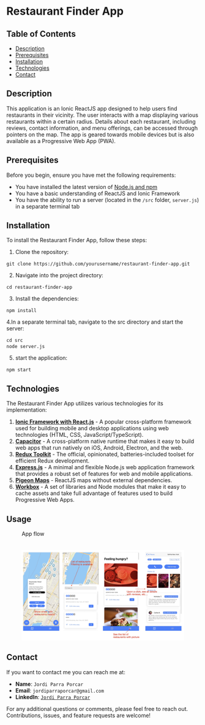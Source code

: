 # Restaurant Finder App

## Table of Contents
- [Description](#description)
- [Prerequisites](#prerequisites)
- [Installation](#installation)
- [Technologies](#technologies)
- [Contact](#contact)

## Description

This application is an Ionic ReactJS app designed to help users find restaurants in their vicinity. The user interacts with a map displaying various restaurants within a certain radius. Details about each restaurant, including reviews, contact information, and menu offerings, can be accessed through pointers on the map. The app is geared towards mobile devices but is also available as a Progressive Web App (PWA).

## Prerequisites

Before you begin, ensure you have met the following requirements:
- You have installed the latest version of [Node.js and npm](https://nodejs.org/)
- You have a basic understanding of ReactJS and Ionic Framework
- You have the ability to run a server (located in the `/src` folder, `server.js`) in a separate terminal tab

## Installation

To install the Restaurant Finder App, follow these steps:

1. Clone the repository:
```
git clone https://github.com/yourusername/restaurant-finder-app.git
```
2. Navigate into the project directory:
```
cd restaurant-finder-app
```

3. Install the dependencies:
```
npm install
```
4.In a separate terminal tab, navigate to the src directory and start the server:

```
cd src
node server.js
```

5. start the application:
```
npm start
```

## Technologies

The Restaurant Finder App utilizes various technologies for its implementation:

1. **[Ionic Framework with React.js](https://ionicframework.com/react)** - A popular cross-platform framework used for building mobile and desktop applications using web technologies (HTML, CSS, JavaScript/TypeScript).
2. **[Capacitor](https://capacitorjs.com/)** - A cross-platform native runtime that makes it easy to build web apps that run natively on iOS, Android, Electron, and the web.
3. **[Redux Toolkit](https://redux-toolkit.js.org/)** - The official, opinionated, batteries-included toolset for efficient Redux development.
4. **[Express.js](https://expressjs.com/)** - A minimal and flexible Node.js web application framework that provides a robust set of features for web and mobile applications.
5. **[Pigeon Maps](https://pigeon-maps.js.org/)** - ReactJS maps without external dependencies.
6. **[Workbox](https://developers.google.com/web/tools/workbox)** - A set of libraries and Node modules that make it easy to cache assets and take full advantage of features used to build Progressive Web Apps.

## Usage

<figure>
  <figcaption>App flow</figcaption>
  <br />
  <br />
  <img src="./screenshots/diagram.jpg" alt="App flow">
</figure>

## Contact

If you want to contact me you can reach me at:

- **Name**: `Jordi Parra Porcar`
- **Email**: `jordiparraporcar@gmail.com`
- **LinkedIn**: [`Jordi Parra Porcar`](https://www.linkedin.com/in/jordiparraporcar/)

For any additional questions or comments, please feel free to reach out. Contributions, issues, and feature requests are welcome!





